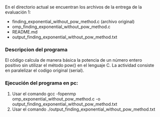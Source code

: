 En el directorio actual se encuentran los archivos de la entrega de la evaluación 1:
- finding_exponential_without_pow_method.c (archivo original)
- omp_finding_exponential_without_pow_method.c
- README.md
- output_finding_exponential_without_pow_method.txt
### Descripcion del programa
El código calcula de manera básica la potencia de un número entero positivo sin utilizar el método pow() en el lenguaje C. La actividad consiste en paralelizar el codigo original (serial). 
### Ejecución del programa en pc:
1. Usar el comando gcc -fopenmp omp_exponential_without_pow_method.c -o output_finding_exponential_without_pow_method.txt
2. Usar el comando ./output_finding_exponential_without_pow_method.txt
